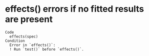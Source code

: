 # effects() errors if no fitted results are present

    Code
      effects(spec)
    Condition
      Error in `effects()`:
      ! Run `test()` before `effects()`.

